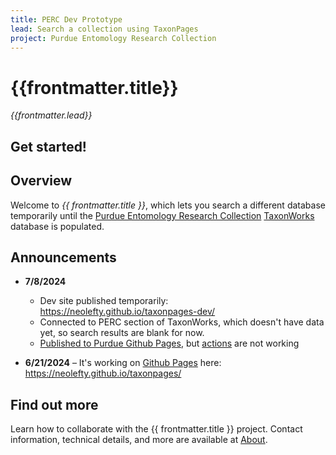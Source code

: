 ```yaml
---
title: PERC Dev Prototype
lead: Search a collection using TaxonPages
project: Purdue Entomology Research Collection
---
```

   
# {{frontmatter.title}}
_{{frontmatter.lead}}_

## Get started!
<autocomplete-otu class="w-80"/>

## Overview
Welcome to *{{ frontmatter.title }}*, which lets you search a different database temporarily until the [Purdue Entomology Research Collection](https://www.entm.purdue.edu/PERC/) [TaxonWorks](https://taxonworks.org) database is populated.

## Announcements

* **7/8/2024**
   * Dev site published temporarily: https://neolefty.github.io/taxonpages-dev/
   * Connected to PERC section of TaxonWorks, which doesn't have data yet, so search results are blank for now.
   * [Published to Purdue Github Pages](https://pages.github.itap.purdue.edu/wbbaker/taxonpages/), but [actions](https://docs.github.com/en/actions) are not working
  
* **6/21/2024** – It's working on [Github Pages](https://pages.github.com/) here: https://neolefty.github.io/taxonpages/

## Find out more
Learn how to collaborate with the {{ frontmatter.title }} project. Contact information, technical details, and more are available at [About](/about).

